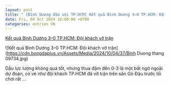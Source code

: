 ```yaml
---
layout: post
title: " [Bình Dương đấu với TP.HCM] Kết quả Bình Dương 3–0 TP.HCM: Đội khách vỡ trận"
date: Fri, 04 Oct 2024 18:00:00 +0700
categories: entries VN
---
```

[Kết quả Bình Dương 3–0 TP.HCM: Đội khách vỡ trận](https://bongdaplus.vn/v-league/ket-qua-binh-duong-vs-tp-hcm-doi-khach-vo-tran-4451572410.html)

![Kết quả Bình Dương 3–0 TP.HCM: Đội khách vỡ trận](https://cdn.bongdaplus.vn/Assets/Media/2024/10/04/37/Binh Duong thang 09734.jpg)

Dẫu lực lượng không quá tốt, nhưng thua đậm đến 0-3 là một bất ngờ ngoài dự đoán, có vẻ như đội khách TP.HCM đã vỡ trận trên sân Gò Đậu trước lối chơi rất ...

